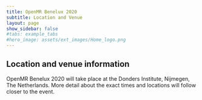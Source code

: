 ```yaml
---
title: OpenMR Benelux 2020
subtitle: Location and Venue
layout: page
show_sidebar: false
#tabs: example_tabs
#hero_image: assets/ext_images/Home_logo.png
---
```


## Location and venue information


OpenMR Benelux 2020 will take place at the Donders Institute, Nijmegen, The Netherlands. More detail about the exact times and locations will follow closer to the event.
